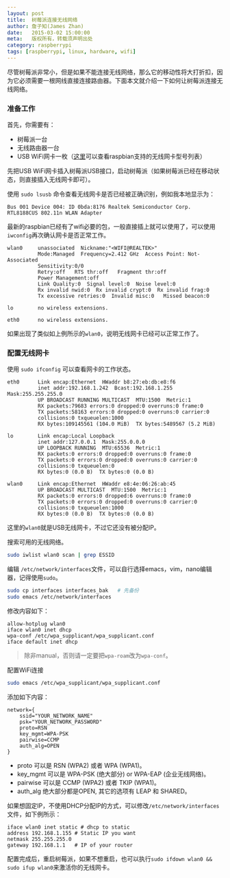 ```yaml
---
layout: post
title:  树莓派连接无线网络
author: 詹子知(James Zhan)
date:   2015-03-02 15:00:00
meta:   版权所有，转载须声明出处
category: raspberrypi
tags: [raspberrypi, linux, hardware, wifi]
---
```


尽管树莓派非常小，但是如果不能连接无线网络，那么它的移动性将大打折扣，因为它必须需要一根网线直接连接路由器。下面本文就介绍一下如何让树莓派连接无线网络。

### 准备工作

首先，你需要有：

+ 树莓派一台
+ 无线路由器一台
+ USB WiFi网卡一枚（[这里](http://elinux.org/RPi_USB_Wi-Fi_Adapters)可以查看raspbian支持的无线网卡型号列表）

先把USB WiFi网卡插入树莓派USB接口，启动树莓派（如果树莓派已经在移动状态，则直接插入无线网卡即可）。

使用 `sudo lsusb` 命令查看无线网卡是否已经被正确识别，例如我本地显示为：

```
Bus 001 Device 004: ID 0bda:8176 Realtek Semiconductor Corp. RTL8188CUS 802.11n WLAN Adapter
```

最新的raspbian已经有了wifi必要的包，一般直接插上就可以使用了，可以使用`iwconfig`再次确认网卡是否正常工作。

```
wlan0     unassociated  Nickname:"<WIFI@REALTEK>"
          Mode:Managed  Frequency=2.412 GHz  Access Point: Not-Associated
          Sensitivity:0/0
          Retry:off   RTS thr:off   Fragment thr:off
          Power Management:off
          Link Quality:0  Signal level:0  Noise level:0
          Rx invalid nwid:0  Rx invalid crypt:0  Rx invalid frag:0
          Tx excessive retries:0  Invalid misc:0   Missed beacon:0

lo        no wireless extensions.

eth0      no wireless extensions.
```

如果出现了类似如上例所示的`wlan0`，说明无线网卡已经可以正常工作了。

### 配置无线网卡

使用 `sudo ifconfig` 可以查看网卡的工作状态。

```
eth0      Link encap:Ethernet  HWaddr b8:27:eb:db:e8:f6
          inet addr:192.168.1.242  Bcast:192.168.1.255  Mask:255.255.255.0
          UP BROADCAST RUNNING MULTICAST  MTU:1500  Metric:1
          RX packets:79683 errors:0 dropped:0 overruns:0 frame:0
          TX packets:58163 errors:0 dropped:0 overruns:0 carrier:0
          collisions:0 txqueuelen:1000
          RX bytes:109145561 (104.0 MiB)  TX bytes:5489567 (5.2 MiB)

lo        Link encap:Local Loopback
          inet addr:127.0.0.1  Mask:255.0.0.0
          UP LOOPBACK RUNNING  MTU:65536  Metric:1
          RX packets:0 errors:0 dropped:0 overruns:0 frame:0
          TX packets:0 errors:0 dropped:0 overruns:0 carrier:0
          collisions:0 txqueuelen:0
          RX bytes:0 (0.0 B)  TX bytes:0 (0.0 B)

wlan0     Link encap:Ethernet  HWaddr e8:4e:06:26:ab:45
          UP BROADCAST MULTICAST  MTU:1500  Metric:1
          RX packets:0 errors:0 dropped:6 overruns:0 frame:0
          TX packets:0 errors:0 dropped:0 overruns:0 carrier:0
          collisions:0 txqueuelen:1000
          RX bytes:0 (0.0 B)  TX bytes:0 (0.0 B)
```

这里的`wlan0`就是USB无线网卡，不过它还没有被分配IP。

搜索可用的无线网络。

```sh
sudo iwlist wlan0 scan | grep ESSID
```

编辑 `/etc/network/interfaces`文件，可以自行选择emacs，vim，nano编辑器，记得使用`sudo`。

```sh
sudo cp interfaces interfaces_bak   # 先备份
sudo emacs /etc/network/interfaces
```

修改内容如下：

```
allow-hotplug wlan0
iface wlan0 inet dhcp
wpa-conf /etc/wpa_supplicant/wpa_supplicant.conf
iface default inet dhcp
```

> 除非manual，否则请一定要把`wpa-roam`改为`wpa-conf`。

配置WiFi连接

```sh
sudo emacs /etc/wpa_supplicant/wpa_supplicant.conf
```
添加如下内容：

```
network={
    ssid="YOUR_NETWORK_NAME"
    psk="YOUR_NETWORK_PASSWORD"
    proto=RSN
    key_mgmt=WPA-PSK
    pairwise=CCMP
    auth_alg=OPEN
}
```

+ proto 可以是 RSN (WPA2) 或者 WPA (WPA1)。
+ key_mgmt 可以是 WPA-PSK (绝大部分) or WPA-EAP (企业无线网络)。
+ pairwise 可以是 CCMP (WPA2) 或者 TKIP (WPA1)。
+ auth_alg 绝大部分都是OPEN, 其它的选项有 LEAP 和 SHARED。

如果想固定IP，不使用DHCP分配IP的方式，可以修改`/etc/network/interfaces`文件，如下例所示：

```
iface wlan0 inet static # dhcp to static
address 192.168.1.155 # Static IP you want 
netmask 255.255.255.0 
gateway 192.168.1.1   # IP of your router
```

配置完成后，重启树莓派，如果不想重启，也可以执行`sudo ifdown wlan0 && sudo ifup wlan0`来激活你的无线网卡。

